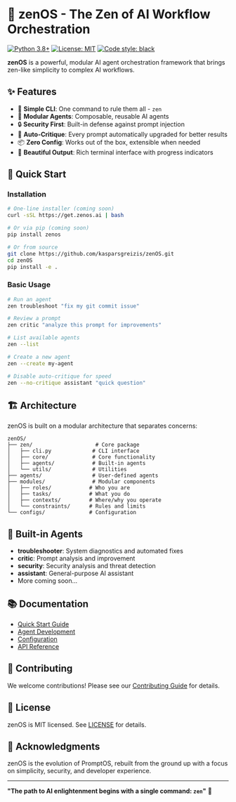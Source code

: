 # 🧘 zenOS - The Zen of AI Workflow Orchestration

[![Python 3.8+](https://img.shields.io/badge/python-3.8+-blue.svg)](https://www.python.org/downloads/)
[![License: MIT](https://img.shields.io/badge/License-MIT-yellow.svg)](https://opensource.org/licenses/MIT)
[![Code style: black](https://img.shields.io/badge/code%20style-black-000000.svg)](https://github.com/psf/black)

**zenOS** is a powerful, modular AI agent orchestration framework that brings zen-like simplicity to complex AI workflows.

## ✨ Features

- 🚀 **Simple CLI**: One command to rule them all - `zen`
- 🤖 **Modular Agents**: Composable, reusable AI agents
- 🔒 **Security First**: Built-in defense against prompt injection
- 🎯 **Auto-Critique**: Every prompt automatically upgraded for better results
- 📦 **Zero Config**: Works out of the box, extensible when needed
- 🌈 **Beautiful Output**: Rich terminal interface with progress indicators

## 🚀 Quick Start

### Installation

```bash
# One-line installer (coming soon)
curl -sSL https://get.zenos.ai | bash

# Or via pip (coming soon)
pip install zenos

# Or from source
git clone https://github.com/kasparsgreizis/zenOS.git
cd zenOS
pip install -e .
```

### Basic Usage

```bash
# Run an agent
zen troubleshoot "fix my git commit issue"

# Review a prompt
zen critic "analyze this prompt for improvements"

# List available agents
zen --list

# Create a new agent
zen --create my-agent

# Disable auto-critique for speed
zen --no-critique assistant "quick question"
```

## 🏗️ Architecture

zenOS is built on a modular architecture that separates concerns:

```
zenOS/
├── zen/                    # Core package
│   ├── cli.py             # CLI interface
│   ├── core/              # Core functionality
│   ├── agents/            # Built-in agents
│   └── utils/             # Utilities
├── agents/                # User-defined agents
├── modules/               # Modular components
│   ├── roles/            # Who you are
│   ├── tasks/            # What you do
│   ├── contexts/         # Where/why you operate
│   └── constraints/      # Rules and limits
└── configs/              # Configuration
```

## 🤖 Built-in Agents

- **troubleshooter**: System diagnostics and automated fixes
- **critic**: Prompt analysis and improvement
- **security**: Security analysis and threat detection
- **assistant**: General-purpose AI assistant
- More coming soon...

## 📚 Documentation

- [Quick Start Guide](docs/quickstart.md)
- [Agent Development](docs/agents.md)
- [Configuration](docs/configuration.md)
- [API Reference](docs/api.md)

## 🤝 Contributing

We welcome contributions! Please see our [Contributing Guide](CONTRIBUTING.md) for details.

## 📄 License

zenOS is MIT licensed. See [LICENSE](LICENSE) for details.

## 🙏 Acknowledgments

zenOS is the evolution of PromptOS, rebuilt from the ground up with a focus on simplicity, security, and developer experience.

---

**"The path to AI enlightenment begins with a single command: `zen`"** 🧘
